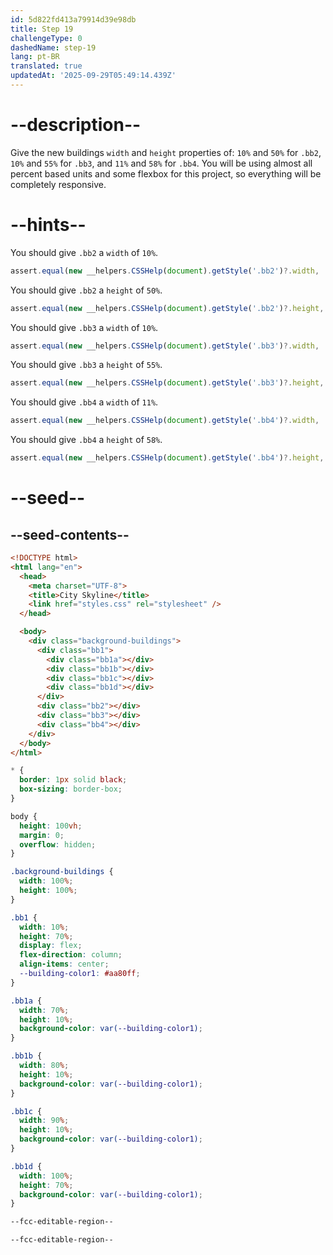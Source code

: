 ```yaml
---
id: 5d822fd413a79914d39e98db
title: Step 19
challengeType: 0
dashedName: step-19
lang: pt-BR
translated: true
updatedAt: '2025-09-29T05:49:14.439Z'
---
```


# --description--

Give the new buildings `width` and `height` properties of: `10%` and `50%` for `.bb2`, `10%` and `55%` for `.bb3`, and `11%` and `58%` for `.bb4`. You will be using almost all percent based units and some flexbox for this project, so everything will be completely responsive.

# --hints--

You should give `.bb2` a `width` of `10%`.

```js
assert.equal(new __helpers.CSSHelp(document).getStyle('.bb2')?.width, '10%');
```

You should give `.bb2` a `height` of `50%`.

```js
assert.equal(new __helpers.CSSHelp(document).getStyle('.bb2')?.height, '50%');
```

You should give `.bb3` a `width` of `10%`.

```js
assert.equal(new __helpers.CSSHelp(document).getStyle('.bb3')?.width, '10%');
```

You should give `.bb3` a `height` of `55%`.

```js
assert.equal(new __helpers.CSSHelp(document).getStyle('.bb3')?.height, '55%');
```

You should give `.bb4` a `width` of `11%`.

```js
assert.equal(new __helpers.CSSHelp(document).getStyle('.bb4')?.width, '11%');
```

You should give `.bb4` a `height` of `58%`.

```js
assert.equal(new __helpers.CSSHelp(document).getStyle('.bb4')?.height, '58%');
```

# --seed--

## --seed-contents--

```html
<!DOCTYPE html>
<html lang="en">    
  <head>
    <meta charset="UTF-8">
    <title>City Skyline</title>
    <link href="styles.css" rel="stylesheet" />   
  </head>

  <body>
    <div class="background-buildings">
      <div class="bb1">
        <div class="bb1a"></div>
        <div class="bb1b"></div>
        <div class="bb1c"></div>
        <div class="bb1d"></div>
      </div>
      <div class="bb2"></div>
      <div class="bb3"></div>
      <div class="bb4"></div>
    </div>
  </body>
</html>
```

```css
* {
  border: 1px solid black;
  box-sizing: border-box;
}

body {
  height: 100vh;
  margin: 0;
  overflow: hidden;
}

.background-buildings {
  width: 100%;
  height: 100%;
}

.bb1 {
  width: 10%;
  height: 70%;
  display: flex;
  flex-direction: column;
  align-items: center;
  --building-color1: #aa80ff;
}

.bb1a {
  width: 70%;
  height: 10%;
  background-color: var(--building-color1);
}

.bb1b {
  width: 80%;
  height: 10%;
  background-color: var(--building-color1);
}

.bb1c {
  width: 90%;
  height: 10%;
  background-color: var(--building-color1);
}

.bb1d {
  width: 100%;
  height: 70%;
  background-color: var(--building-color1);
}

--fcc-editable-region--

--fcc-editable-region--

```
